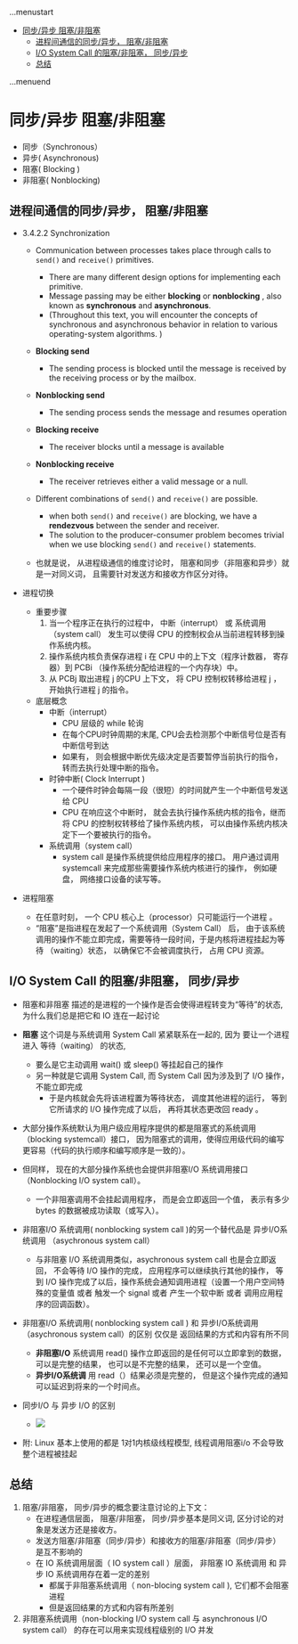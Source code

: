 ...menustart

- [同步/异步 阻塞/非阻塞](#e985ed72fda13866ca02463097549a48)
    - [进程间通信的同步/异步， 阻塞/非阻塞](#33a2cac7be4f98ad450a1903f8111ef4)
    - [I/O System Call 的阻塞/非阻塞， 同步/异步](#759c4a462849255bba99567256a3ffdd)
    - [总结](#25f9c7fa3b50aebe5125112ac1187777)

...menuend


<h2 id="e985ed72fda13866ca02463097549a48"></h2>


# 同步/异步 阻塞/非阻塞

- 同步（Synchronous）
- 异步( Asynchronous)
- 阻塞( Blocking )
- 非阻塞( Nonblocking)


<h2 id="33a2cac7be4f98ad450a1903f8111ef4"></h2>


## 进程间通信的同步/异步， 阻塞/非阻塞

- 3.4.2.2 Synchronization
    - Communication between processes takes place through calls to `send()` and `receive()` primitives.
        - There are many different design options for implementing each primitive. 
        - Message passing may be either **blocking** or **nonblocking** , also known as **synchronous** and **asynchronous**.
        - (Throughout this text, you will encounter the concepts of synchronous and asynchronous behavior in relation to various operating-system algorithms. )
    - **Blocking send**
        - The sending process is blocked until the message is received by the receiving process or by the mailbox.
    - **Nonblocking send**
        - The sending process sends the message and resumes operation
    - **Blocking receive**
        - The receiver blocks until a message is available
    - **Nonblocking receive**
        - The receiver retrieves either a valid message or a null.
    - Different combinations of `send()` and `receive()` are possible. 
        - when both `send()` and `receive()` are blocking, we have a **rendezvous** between the sender and receiver.
        - The solution to the producer-consumer problem becomes trivial when we use blocking `send()` and `receive()` statements.

    - 也就是说， 从进程级通信的维度讨论时， 阻塞和同步（非阻塞和异步）就是一对同义词， 且需要针对发送方和接收方作区分对待。
- 进程切换
    - 重要步骤
        1. 当一个程序正在执行的过程中， 中断（interrupt） 或 系统调用（system call） 发生可以使得 CPU 的控制权会从当前进程转移到操作系统内核。
        2. 操作系统内核负责保存进程 i 在 CPU 中的上下文（程序计数器， 寄存器）到 PCBi （操作系统分配给进程的一个内存块）中。
        3. 从 PCBj 取出进程 j 的CPU 上下文， 将 CPU 控制权转移给进程 j ， 开始执行进程 j 的指令。
    - 底层概念
        - 中断（interrupt）
            - CPU 层级的 while 轮询
            - 在每个CPU时钟周期的末尾, CPU会去检测那个中断信号位是否有中断信号到达
            - 如果有， 则会根据中断优先级决定是否要暂停当前执行的指令， 转而去执行处理中断的指令。 
        - 时钟中断( Clock Interrupt )
            - 一个硬件时钟会每隔一段（很短）的时间就产生一个中断信号发送给 CPU
            - CPU 在响应这个中断时， 就会去执行操作系统内核的指令，继而将 CPU 的控制权转移给了操作系统内核， 可以由操作系统内核决定下一个要被执行的指令。
        - 系统调用（system call）
            - system call 是操作系统提供给应用程序的接口。 用户通过调用 systemcall 来完成那些需要操作系统内核进行的操作， 例如硬盘， 网络接口设备的读写等。

- 进程阻塞
    - 在任意时刻， 一个 CPU 核心上（processor）只可能运行一个进程 。
    - “阻塞”是指进程在发起了一个系统调用（System Call） 后， 由于该系统调用的操作不能立即完成，需要等待一段时间，于是内核将进程挂起为等待 （waiting）状态， 以确保它不会被调度执行， 占用 CPU 资源。


<h2 id="759c4a462849255bba99567256a3ffdd"></h2>


## I/O System Call 的阻塞/非阻塞， 同步/异步

- 阻塞和非阻塞 描述的是进程的一个操作是否会使得进程转变为“等待”的状态, 为什么我们总是把它和 IO 连在一起讨论
- **阻塞** 这个词是与系统调用 System Call 紧紧联系在一起的, 因为 要让一个进程进入 等待（waiting） 的状态, 
    - 要么是它主动调用 wait() 或 sleep() 等挂起自己的操作
    - 另一种就是它调用 System Call, 而 System Call 因为涉及到了 I/O 操作， 不能立即完成
        - 于是内核就会先将该进程置为等待状态， 调度其他进程的运行， 等到 它所请求的 I/O 操作完成了以后， 再将其状态更改回 ready 。
- 大部分操作系统默认为用户级应用程序提供的都是阻塞式的系统调用 （blocking systemcall）接口， 因为阻塞式的调用，使得应用级代码的编写更容易（代码的执行顺序和编写顺序是一致的）。
- 但同样， 现在的大部分操作系统也会提供非阻塞I/O 系统调用接口（Nonblocking I/O system call）。 
    - 一个非阻塞调用不会挂起调用程序， 而是会立即返回一个值， 表示有多少bytes 的数据被成功读取（或写入）。
- 非阻塞I/O 系统调用( nonblocking system call )的另一个替代品是 异步I/O系统调用 （asychronous system call）
    - 与非阻塞 I/O 系统调用类似，asychronous system call 也是会立即返回， 不会等待 I/O 操作的完成， 应用程序可以继续执行其他的操作， 等到 I/O 操作完成了以后，操作系统会通知调用进程（设置一个用户空间特殊的变量值 或者 触发一个 signal 或者 产生一个软中断 或者 调用应用程序的回调函数）。
- 非阻塞I/O 系统调用( nonblocking system call ) 和 异步I/O系统调用 （asychronous system call）的区别 仅仅是 返回结果的方式和内容有所不同
    - **非阻塞I/O** 系统调用 read() 操作立即返回的是任何可以立即拿到的数据， 可以是完整的结果， 也可以是不完整的结果， 还可以是一个空值。
    - **异步I/O系统调** 用 read（）结果必须是完整的， 但是这个操作完成的通知可以延迟到将来的一个时间点。

- 同步I/O 与 异步 I/O 的区别
    - ![](https://pic3.zhimg.com/80/v2-e0180a5ffebd91c480d0ccdc02c6d2a7_720w.jpg)

- 附: Linux 基本上使用的都是 1对1内核级线程模型, 线程调用阻塞i/o 不会导致整个进程被挂起


<h2 id="25f9c7fa3b50aebe5125112ac1187777"></h2>


## 总结

1. 阻塞/非阻塞， 同步/异步的概念要注意讨论的上下文：
    - 在进程通信层面， 阻塞/非阻塞， 同步/异步基本是同义词, 区分讨论的对象是发送方还是接收方。
    - 发送方阻塞/非阻塞（同步/异步）和接收方的阻塞/非阻塞（同步/异步） 是互不影响的
    - 在 IO 系统调用层面（ IO system call ）层面， 非阻塞 IO 系统调用 和 异步 IO 系统调用存在着一定的差别
        - 都属于非阻塞系统调用（ non-blocing system call ),  它们都不会阻塞进程
        - 但是返回结果的方式和内容有所差别
2. 非阻塞系统调用（non-blocking I/O system call 与 asynchronous I/O system call） 的存在可以用来实现线程级别的 I/O 并发









